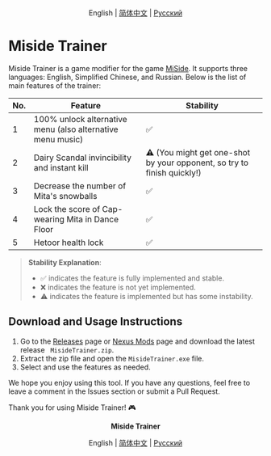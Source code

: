 <div align="center">
    English | <a href="README_ZH-CN.md">简体中文</a> | <a href="README_RU.md">Русский</a>
</div>

# Miside Trainer

Miside Trainer is a game modifier for the game [MiSide](https://store.steampowered.com/app/2527500/MiSide). It supports three languages: English, Simplified Chinese, and Russian. Below is the list of main features of the trainer:

| No. | Feature           | Stability     |
|-----|-------------------|---------------|
| 1   | 100% unlock alternative menu (also alternative menu music) | ✅            |
| 2   | Dairy Scandal invincibility and instant kill | ⚠️ (You might get one-shot by your opponent, so try to finish quickly!) |
| 3   | Decrease the number of Mita's snowballs | ✅           |
| 4   | Lock the score of Cap-wearing Mita in Dance Floor | ✅            |
| 5   | Hetoor health lock | ✅            |

> **Stability Explanation**:
> 
> - ✅ indicates the feature is fully implemented and stable.
> - ❌ indicates the feature is not yet implemented.
> - ⚠️ indicates the feature is implemented but has some instability.

## Download and Usage Instructions

1. Go to the [Releases](https://github.com/CN-Scars/MisideTrainer/releases) page or [Nexus Mods](https://www.nexusmods.com/miside/mods/339?tab=files) page and download the latest release ` MisideTrainer.zip`.
2. Extract the zip file and open the `MisideTrainer.exe` file.
3. Select and use the features as needed.

We hope you enjoy using this tool. If you have any questions, feel free to leave a comment in the Issues section or submit a Pull Request.

Thank you for using Miside Trainer! 🎮

<div align="center">
    <p><strong>Miside Trainer</strong></p> English | <a href="README_ZH-CN.md">简体中文</a> | <a href="README_RU.md">Русский</a>
</div>